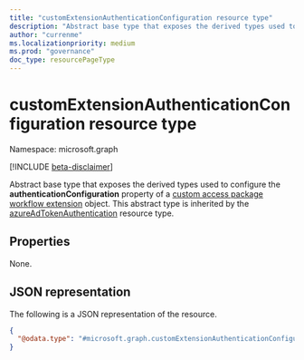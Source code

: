 ```yaml
---
title: "customExtensionAuthenticationConfiguration resource type"
description: "Abstract base type that exposes the derived types used to configure the authenticationConfiguration property of a custom access package workflow extension object."
author: "currenme"
ms.localizationpriority: medium
ms.prod: "governance"
doc_type: resourcePageType
---
```


# customExtensionAuthenticationConfiguration resource type

Namespace: microsoft.graph

[!INCLUDE [beta-disclaimer](../../includes/beta-disclaimer.md)]

Abstract base type that exposes the derived types used to configure the **authenticationConfiguration** property of a [custom access package workflow extension](customaccesspackageworkflowextension.md) object. This abstract type is inherited by the [azureAdTokenAuthentication](../resources/azureadtokenauthentication.md) resource type. 

## Properties

None.

## JSON representation

The following is a JSON representation of the resource.
<!-- {
  "blockType": "resource",
  "@odata.type": "microsoft.graph.customExtensionAuthenticationConfiguration",
  "abstract": true
}
-->

``` json
{ 
  "@odata.type": "#microsoft.graph.customExtensionAuthenticationConfiguration " 
} 
```